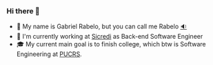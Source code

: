 ### Hi there 👋

- 🧔 My name is Gabriel Rabelo, but you can call me Rabelo [🔉](https://www.google.com/search?q=pronunciation+rabelo)
- 💼 I'm currently working at [Sicredi](www.sicredi.com.br) as Back-end Software Engineer
- 🎓 My current main goal is to finish college, which btw is Software Engineering at [PUCRS](https://www.pucrs.br/).
